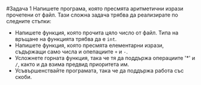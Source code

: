 #Задача 1
Напишете програма, която пресмята аритметични изрази прочетени от файл. Тази сложна задача трябва да реализирате по следните стъпки:
* Напишете функция, която прочита цяло число от файл. Типа на връщане на функцията трябва да е `int`.
* Напишете функция, която пресмята елементарни изрази, съдържащи само числа и опепациите `+` и `-`.
* Усложнете горната функция, така че тя да поддържа операциите '*' и `/`, както и да взима предвид приоритета им.
* Усъвършенствайте програмата, така че да поддържа работа със скоби.
